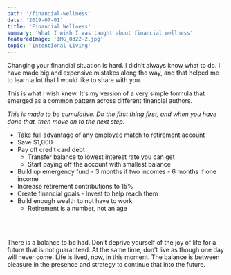 ```yaml
---
path: '/financial-wellness'
date: '2019-07-01'
title: 'Financial Wellness'
summary: 'What I wish I was taught about financial wellness'
featuredImage: 'IMG_0322-2.jpg'
topic: 'Intentional Living'
---
```


Changing your financial situation is hard. I didn’t always know what to do. I have made big and expensive mistakes along the way, and that helped me to learn a lot that I would like to share with you.

This is what I wish knew. It's my version of a very simple formula that emerged as a common pattern across different financial authors.

_This is made to be cumulative. Do the first thing first, and when you have done that, then move on to the next step._

- Take full advantage of any employee match to retirement account
- Save \$1,000
- Pay off credit card debt
  - Transfer balance to lowest interest rate you can get
  - Start paying off the account with smallest balance
- Build up emergency fund - 3 months if two incomes - 6 months if one income
- Increase retirement contributions to 15%
- Create financial goals - Invest to help reach them
- Build enough wealth to not have to work
  - Retirement is a number, not an age

<br>
<br>

<p>
There is a balance to be had.  Don’t deprive yourself of the joy of life for a future that is not guaranteed.  At the same time, don’t live as though one day will never come.  Life is lived, now, in this moment.  The balance is between pleasure in the presence and strategy to continue that into the future.
</p>
